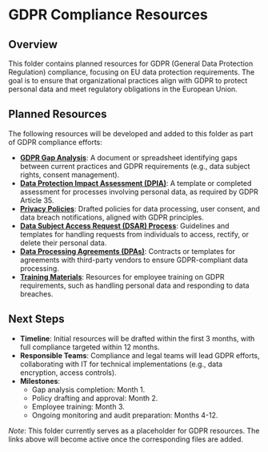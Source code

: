 # GDPR Compliance Resources

## Overview
This folder contains planned resources for GDPR (General Data Protection Regulation) compliance, focusing on EU data protection requirements. The goal is to ensure that organizational practices align with GDPR to protect personal data and meet regulatory obligations in the European Union.

## Planned Resources
The following resources will be developed and added to this folder as part of GDPR compliance efforts:

- [**GDPR Gap Analysis**](./GDPR_Gap_Analysis.md): A document or spreadsheet identifying gaps between current practices and GDPR requirements (e.g., data subject rights, consent management).
- [**Data Protection Impact Assessment (DPIA)**](./DPIA_Template.md): A template or completed assessment for processes involving personal data, as required by GDPR Article 35.
- [**Privacy Policies**](./Privacy_Policies.md): Drafted policies for data processing, user consent, and data breach notifications, aligned with GDPR principles.
- [**Data Subject Access Request (DSAR) Process**](./DSAR_Process.md): Guidelines and templates for handling requests from individuals to access, rectify, or delete their personal data.
- [**Data Processing Agreements (DPAs)**](./Data_Processing_Agreements.md): Contracts or templates for agreements with third-party vendors to ensure GDPR-compliant data processing.
- [**Training Materials**](./Training_Materials.md): Resources for employee training on GDPR requirements, such as handling personal data and responding to data breaches.

## Next Steps
- **Timeline**: Initial resources will be drafted within the first 3 months, with full compliance targeted within 12 months.
- **Responsible Teams**: Compliance and legal teams will lead GDPR efforts, collaborating with IT for technical implementations (e.g., data encryption, access controls).
- **Milestones**:
  - Gap analysis completion: Month 1.
  - Policy drafting and approval: Month 2.
  - Employee training: Month 3.
  - Ongoing monitoring and audit preparation: Months 4-12.

*Note*: This folder currently serves as a placeholder for GDPR resources. The links above will become active once the corresponding files are added.

